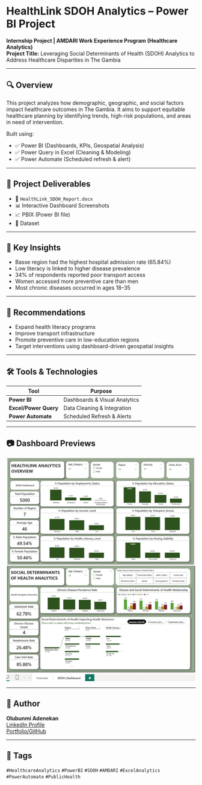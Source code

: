 # HealthLink SDOH Analytics – Power BI Project

**Internship Project | AMDARI Work Experience Program (Healthcare Analytics)**  
**Project Title:** Leveraging Social Determinants of Health (SDOH) Analytics to Address Healthcare Disparities in The Gambia

---

## 🔍 Overview

This project analyzes how demographic, geographic, and social factors impact healthcare outcomes in The Gambia. It aims to support equitable healthcare planning by identifying trends, high-risk populations, and areas in need of intervention.

Built using:
- ✅ Power BI (Dashboards, KPIs, Geospatial Analysis)
- ✅ Power Query in Excel (Cleaning & Modeling)
- ✅ Power Automate (Scheduled refresh & alert)

---

## 📁 Project Deliverables

- 📄 `HealthLink_SDOH_Report.docx`  
- 📊 Interactive Dashboard Screenshots  
- 📈 PBIX (Power BI file)   
- 🧾 Dataset 

---

## 📌 Key Insights

- Basse region had the highest hospital admission rate (65.84%)  
- Low literacy is linked to higher disease prevalence  
- 34% of respondents reported poor transport access  
- Women accessed more preventive care than men  
- Most chronic diseases occurred in ages 18–35

---

## 🎯 Recommendations

- Expand health literacy programs  
- Improve transport infrastructure  
- Promote preventive care in low-education regions  
- Target interventions using dashboard-driven geospatial insights

---

## 🛠 Tools & Technologies

| Tool        | Purpose                       |
|-------------|-------------------------------|
| **Power BI**     | Dashboards & Visual Analytics |
| **Excel/Power Query** | Data Cleaning & Integration     |
| **Power Automate** | Scheduled Refresh & Alerts   |

---

## 📷 Dashboard Previews

![Overview Dashboard](OverviewpageHealthlink.png)  
![Health Outcome Dashboard](SDOHpageHealthlink.png)

---

## 👤 Author

**Olubunmi Adenekan**  
[LinkedIn Profile](https://www.linkedin.com/in/olubunmi-adenekan/)  
[Portfolio/GitHub](https://github.com/Ajany47)

---

## 🔖 Tags

`#HealthcareAnalytics` `#PowerBI` `#SDOH` `#AMDARI` `#ExcelAnalytics` `#PowerAutomate` `#PublicHealth`
